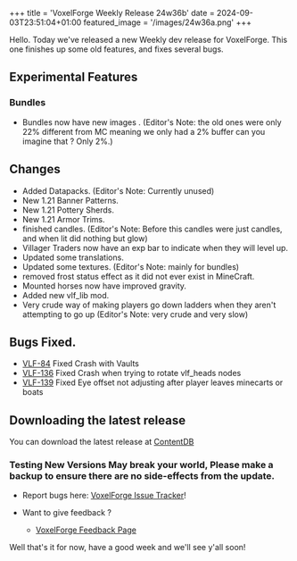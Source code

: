 +++
title = 'VoxelForge Weekly Release 24w36b'
date = 2024-09-03T23:51:04+01:00
featured_image = '/images/24w36a.png'
+++

Hello. Today we've released a new Weekly dev release for VoxelForge. This one finishes up some old features, and fixes several bugs.

## Experimental Features

### Bundles
 - Bundles now have new images .
   (Editor's Note: the old ones were only 22% different from MC meaning we only had a 2% buffer can you imagine that ? Only 2%.)

## Changes
 - Added Datapacks.
   (Editor's Note: Currently unused)
 - New 1.21 Banner Patterns.
 - New 1.21 Pottery Sherds.
 - New 1.21 Armor Trims.
 - finished candles. 
   (Editor's Note: Before this candles were just candles, and when lit did nothing but glow)
 - Villager Traders now have an exp bar to indicate when they will level up.
 - Updated some translations.
 - Updated some textures. (Editor's Note: mainly for bundles)
 - removed frost status effect as it did not ever exist in MineCraft.
 - Mounted horses now have improved gravity.
 - Added new vlf_lib mod.
 - Very crude way of making players go down ladders when they aren't attempting to go up 
   (Editor's Note: very crude and very slow)

## Bugs Fixed.
 - [VLF-84](https://github.com/VoxelForge/VoxelForge/issues/84) Fixed Crash with Vaults
 - [VLF-136](https://github.com/VoxelForge/VoxelForge/issues/136) Fixed Crash when trying to rotate vlf_heads nodes
 - [VLF-139](https://github.com/VoxelForge/VoxelForge/issues/139) Fixed Eye offset not adjusting after player leaves minecarts or boats


## Downloading the latest release
You can download the latest release at [ContentDB](https://content.minetest.net/packages/VoxelForge/voxelforge)

### Testing New Versions May break your world, Please make a backup to ensure there are no side-effects from the update.

 - Report bugs here:
[VoxelForge Issue Tracker](https://github.com/VoxelForge/VoxelForge/issues)!

- Want to give feedback ?
  - [VoxelForge Feedback Page](https://github.com/VoxelForge/VoxelForge/discussions/141)



 Well that's it for now, have a good week and we'll see y'all soon!

